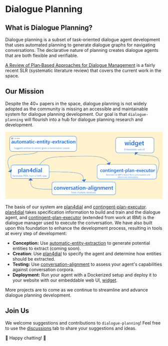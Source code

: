 # Dialogue Planning

## What is Dialogue Planning?
Dialogue planning is a subset of task-oriented dialogue agent development that uses automated planning to generate dialogue graphs for navigating conversations. The declarative nature of planning creates dialogue agents that are both flexible and verifiable.

[A Review of Plan‑Based Approaches for Dialogue Management](https://link.springer.com/article/10.1007/s12559-022-09996-0) is a fairly recent SLR (systematic literature review) that covers the current work in the space.

##  Our Mission
Despite the 40+ papers in the space, dialogue planning is not widely adopted as the community is missing an accessible and maintainable system for dialogue planning development. Our goal is that `dialogue-planning` will flourish into a hub for dialogue planning research and development.  

![Current Architecture](./profile/architecture.PNG)

The basis of our system are [plan4dial](https://github.com/dialogue-planning/plan4dial) and [contingent-plan-executor](https://github.com/dialogue-planning/contingent-plan-executor). [plan4dial](https://github.com/dialogue-planning/plan4dial) takes specification information to build and train and the dialogue agent, and [contingent-plan-executor](https://github.com/dialogue-planning/contingent-plan-executor) (extended from work at IBM) is the dialogue manager used to execute the conversation. We have also built upon this foundation to enhance the development process, resulting in tools at every step of development:  

- **Conception:** Use [automatic-entity-extraction](https://github.com/dialogue-planning/automatic-entity-extraction) to generate potential entities to extract (coming soon).
- **Creation**: Use [plan4dial](https://github.com/dialogue-planning/plan4dial) to specify the agent and determine how entities should be extracted.
- **Testing:** Use [conversation-alignment](https://github.com/dialogue-planning/conversation-alignment) to assess your agent's capabilities against conversation corpora.  
- **Deployment:** Run your agent with a Dockerized setup and deploy it to your website with our embeddable web UI, [widget](https://github.com/dialogue-planning/widget).  

More projects are to come as we continue to streamline and advance dialogue planning development.

## Join Us
We welcome suggestions and contributions to `dialogue-planning`! Feel free to use the [discussions](https://github.com/orgs/dialogue-planning/discussions) tab to share your suggestions and ideas.

🤖 Happy chatting! 🤖

